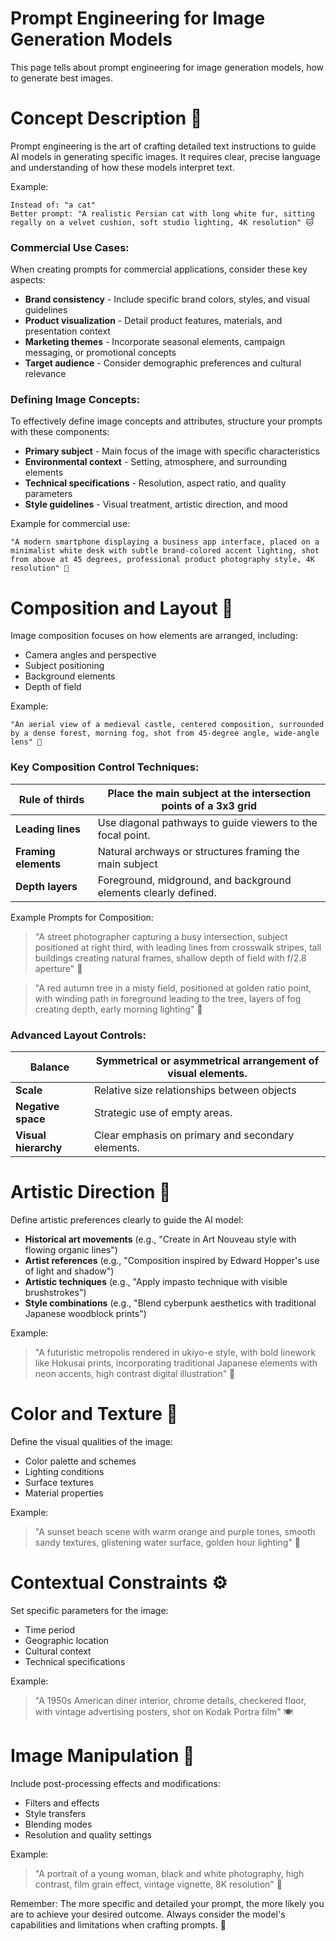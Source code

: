 # Prompt Engineering for Image Generation Models

This page tells about prompt engineering for image generation models, how to generate best images.

# Concept Description 🎯

Prompt engineering is the art of crafting detailed text instructions to guide AI models in generating specific images. It requires clear, precise language and understanding of how these models interpret text.

Example:

    Instead of: "a cat"
    Better prompt: "A realistic Persian cat with long white fur, sitting regally on a velvet cushion, soft studio lighting, 4K resolution" 🐱 

### Commercial Use Cases:

When creating prompts for commercial applications, consider these key aspects:

- **Brand consistency** - Include specific brand colors, styles, and visual guidelines
- **Product visualization** - Detail product features, materials, and presentation context
- **Marketing themes** - Incorporate seasonal elements, campaign messaging, or promotional concepts
- **Target audience** - Consider demographic preferences and cultural relevance

### Defining Image Concepts:

To effectively define image concepts and attributes, structure your prompts with these components:

- **Primary subject** - Main focus of the image with specific characteristics
- **Environmental context** - Setting, atmosphere, and surrounding elements
- **Technical specifications** - Resolution, aspect ratio, and quality parameters
- **Style guidelines** - Visual treatment, artistic direction, and mood

Example for commercial use:

    "A modern smartphone displaying a business app interface, placed on a minimalist white desk with subtle brand-colored accent lighting, shot from above at 45 degrees, professional product photography style, 4K resolution" 📱 

# Composition and Layout 📐

Image composition focuses on how elements are arranged, including:

- Camera angles and perspective
- Subject positioning
- Background elements
- Depth of field

Example:

    "An aerial view of a medieval castle, centered composition, surrounded by a dense forest, morning fog, shot from 45-degree angle, wide-angle lens" 🏰
 

### Key Composition Control Techniques:

| Rule of thirds | Place the main subject at the intersection points of a 3x3 grid |
| --- | --- |
| **Leading lines** | Use diagonal pathways to guide viewers to the focal point. |
| **Framing elements** | Natural archways or structures framing the main subject |
| **Depth layers** | Foreground, midground, and background elements clearly defined. |

Example Prompts for Composition:

> "A street photographer capturing a busy intersection, subject positioned at right third, with leading lines from crosswalk stripes, tall buildings creating natural frames, shallow depth of field with f/2.8 aperture" 📸

> "A red autumn tree in a misty field, positioned at golden ratio point, with winding path in foreground leading to the tree, layers of fog creating depth, early morning lighting" 🍁

### Advanced Layout Controls:

| Balance | Symmetrical or asymmetrical arrangement of visual elements. |
| --- | --- |
| **Scale** | Relative size relationships between objects |
| **Negative space** | Strategic use of empty areas. |
| **Visual hierarchy** | Clear emphasis on primary and secondary elements. |

# Artistic Direction 🎨

Define artistic preferences clearly to guide the AI model:

- **Historical art movements** (e.g., "Create in Art Nouveau style with flowing organic lines")
- **Artist references** (e.g., "Composition inspired by Edward Hopper's use of light and shadow")
- **Artistic techniques** (e.g., "Apply impasto technique with visible brushstrokes")
- **Style combinations** (e.g., "Blend cyberpunk aesthetics with traditional Japanese woodblock prints")

Example:

> "A futuristic metropolis rendered in ukiyo-e style, with bold linework like Hokusai prints, incorporating traditional Japanese elements with neon accents, high contrast digital illustration" 🌃

# Color and Texture 🌈

Define the visual qualities of the image:

- Color palette and schemes
- Lighting conditions
- Surface textures
- Material properties

Example:

> "A sunset beach scene with warm orange and purple tones, smooth sandy textures, glistening water surface, golden hour lighting" 🌅

# Contextual Constraints ⚙️

Set specific parameters for the image:

- Time period
- Geographic location
- Cultural context
- Technical specifications

Example:

> "A 1950s American diner interior, chrome details, checkered floor, with vintage advertising posters, shot on Kodak Portra film" 🍽️

# Image Manipulation 🔧

Include post-processing effects and modifications:

- Filters and effects
- Style transfers
- Blending modes
- Resolution and quality settings

Example:

> "A portrait of a young woman, black and white photography, high contrast, film grain effect, vintage vignette, 8K resolution" 📸

Remember: The more specific and detailed your prompt, the more likely you are to achieve your desired outcome. Always consider the model's capabilities and limitations when crafting prompts. 🎯
